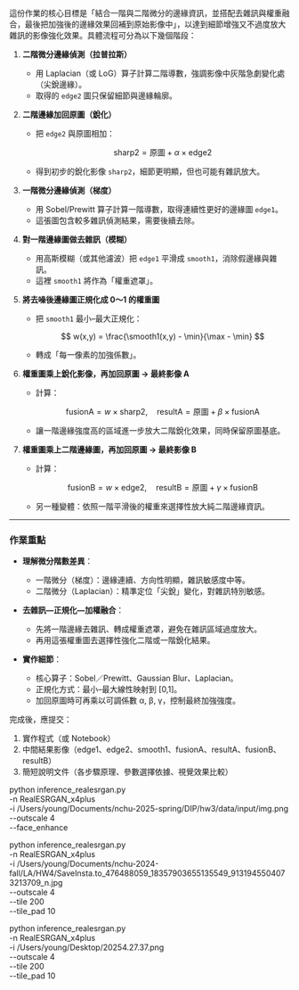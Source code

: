這份作業的核心目標是「結合一階與二階微分的邊緣資訊，並搭配去雜訊與權重融合，最後把加強後的邊緣效果回補到原始影像中」，以達到細節增強又不過度放大雜訊的影像強化效果。具體流程可分為以下幾個階段：

1. **二階微分邊緣偵測（拉普拉斯）**

   * 用 Laplacian（或 LoG）算子計算二階導數，強調影像中灰階急劇變化處（尖銳邊緣）。
   * 取得的 `edge2` 圖只保留細節與邊緣輪廓。

2. **二階邊緣加回原圖（銳化）**

   * 把 `edge2` 與原圖相加：

     $$
       \text{sharp2} = \text{原圖} + \alpha \times \text{edge2}
     $$
   * 得到初步的銳化影像 `sharp2`，細節更明顯，但也可能有雜訊放大。

3. **一階微分邊緣偵測（梯度）**

   * 用 Sobel/Prewitt 算子計算一階導數，取得連續性更好的邊緣圖 `edge1`。
   * 這張圖包含較多雜訊偵測結果，需要後續去除。

4. **對一階邊緣圖做去雜訊（模糊）**

   * 用高斯模糊（或其他濾波）把 `edge1` 平滑成 `smooth1`，消除假邊緣與雜訊。
   * 這裡 `smooth1` 將作為「權重遮罩」。

5. **將去噪後邊緣圖正規化成 0～1 的權重圖**

   * 把 `smooth1` 最小–最大正規化：

     $$
       w(x,y) = \frac{\smooth1(x,y) - \min}{\max - \min}
     $$
   * 轉成「每一像素的加強係數」。

6. **權重圖乘上銳化影像，再加回原圖 → 最終影像 A**

   * 計算：

     $$
       \text{fusionA} = w \times \text{sharp2},\quad
       \text{resultA} = \text{原圖} + \beta \times \text{fusionA}
     $$
   * 讓一階邊緣強度高的區域進一步放大二階銳化效果，同時保留原圖基底。

7. **權重圖乘上二階邊緣圖，再加回原圖 → 最終影像 B**

   * 計算：

     $$
       \text{fusionB} = w \times \text{edge2},\quad
       \text{resultB} = \text{原圖} + \gamma \times \text{fusionB}
     $$
   * 另一種變體：依照一階平滑後的權重來選擇性放大純二階邊緣資訊。

---

### 作業重點

* **理解微分階數差異**：

  * 一階微分（梯度）：邊緣連續、方向性明顯，雜訊敏感度中等。
  * 二階微分（Laplacian）：精準定位「尖銳」變化，對雜訊特別敏感。
* **去雜訊—正規化—加權融合**：

  * 先將一階邊緣去雜訊、轉成權重遮罩，避免在雜訊區域過度放大。
  * 再用這張權重圖去選擇性強化二階或一階銳化結果。
* **實作細節**：

  * 核心算子：Sobel／Prewitt、Gaussian Blur、Laplacian。
  * 正規化方式：最小–最大線性映射到 \[0,1]。
  * 加回原圖時可再乘以可調係數 α, β, γ，控制最終加強強度。

完成後，應提交：

1. 實作程式（或 Notebook）
2. 中間結果影像（edge1、edge2、smooth1、fusionA、resultA、fusionB、resultB）
3. 簡短說明文件（各步驟原理、參數選擇依據、視覺效果比較）


python inference_realesrgan.py \
  -n RealESRGAN_x4plus \
  -i /Users/young/Documents/nchu-2025-spring/DIP/hw3/data/input/img.png \
  --outscale 4 \
  --face_enhance


python inference_realesrgan.py \
  -n RealESRGAN_x4plus \
  -i /Users/young/Documents/nchu-2024-fall/LA/HW4/SaveInsta.to_476488059_18357903655135549_9131945504073213709_n.jpg \
  --outscale 4 \
  --tile 200 \
  --tile_pad 10


python inference_realesrgan.py \
  -n RealESRGAN_x4plus \
  -i /Users/young/Desktop/20254.27.37.png \
  --outscale 4 \
  --tile 200 \
  --tile_pad 10
